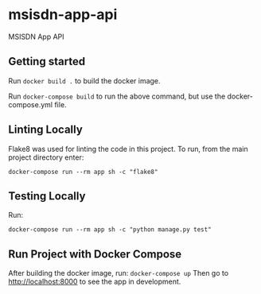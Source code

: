 # msisdn-app-api
MSISDN App API

## Getting started
Run ```docker build .``` to build the docker image.

Run ```docker-compose build``` to run the above command, but use the docker-compose.yml file.

## Linting Locally

Flake8 was used for linting the code in this project. To run, from the main project directory enter:
```
docker-compose run --rm app sh -c "flake8"
```

## Testing Locally
Run:
```
docker-compose run --rm app sh -c "python manage.py test"
```

## Run Project with Docker Compose

After building the docker image, run: ```docker-compose up```
Then go to [http://localhost:8000](http://localhost:8000) to see the app in development.